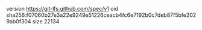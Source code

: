 version https://git-lfs.github.com/spec/v1
oid sha256:f07060b27e3a22e9249e51226ceacb4fc6e7192b0c7deb87f5bfe2029ab0f304
size 22134
